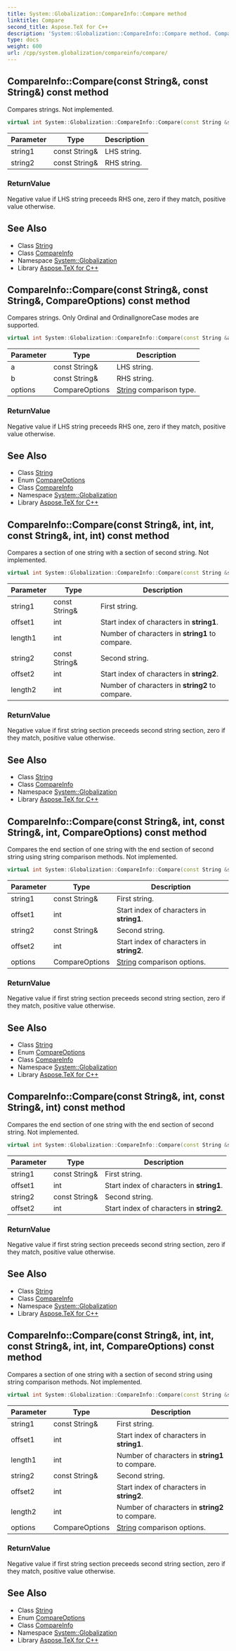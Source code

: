```yaml
---
title: System::Globalization::CompareInfo::Compare method
linktitle: Compare
second_title: Aspose.TeX for C++
description: 'System::Globalization::CompareInfo::Compare method. Compares strings. Not implemented in C++.'
type: docs
weight: 600
url: /cpp/system.globalization/compareinfo/compare/
---
```

## CompareInfo::Compare(const String\&, const String\&) const method


Compares strings. Not implemented.

```cpp
virtual int System::Globalization::CompareInfo::Compare(const String &string1, const String &string2) const
```


| Parameter | Type | Description |
| --- | --- | --- |
| string1 | const String\& | LHS string. |
| string2 | const String\& | RHS string. |

### ReturnValue

Negative value if LHS string preceeds RHS one, zero if they match, positive value otherwise.

## See Also

* Class [String](../../../system/string/)
* Class [CompareInfo](../)
* Namespace [System::Globalization](../../)
* Library [Aspose.TeX for C++](../../../)
## CompareInfo::Compare(const String\&, const String\&, CompareOptions) const method


Compares strings. Only Ordinal and OrdinalIgnoreCase modes are supported.

```cpp
virtual int System::Globalization::CompareInfo::Compare(const String &a, const String &b, CompareOptions options) const
```


| Parameter | Type | Description |
| --- | --- | --- |
| a | const String\& | LHS string. |
| b | const String\& | RHS string. |
| options | CompareOptions | [String](../../../system/string/) comparison type. |

### ReturnValue

Negative value if LHS string preceeds RHS one, zero if they match, positive value otherwise.

## See Also

* Class [String](../../../system/string/)
* Enum [CompareOptions](../../compareoptions/)
* Class [CompareInfo](../)
* Namespace [System::Globalization](../../)
* Library [Aspose.TeX for C++](../../../)
## CompareInfo::Compare(const String\&, int, int, const String\&, int, int) const method


Compares a section of one string with a section of second string. Not implemented.

```cpp
virtual int System::Globalization::CompareInfo::Compare(const String &string1, int offset1, int length1, const String &string2, int offset2, int length2) const
```


| Parameter | Type | Description |
| --- | --- | --- |
| string1 | const String\& | First string. |
| offset1 | int | Start index of characters in **string1**. |
| length1 | int | Number of characters in **string1** to compare. |
| string2 | const String\& | Second string. |
| offset2 | int | Start index of characters in **string2**. |
| length2 | int | Number of characters in **string2** to compare. |

### ReturnValue

Negative value if first string section preceeds second string section, zero if they match, positive value otherwise.

## See Also

* Class [String](../../../system/string/)
* Class [CompareInfo](../)
* Namespace [System::Globalization](../../)
* Library [Aspose.TeX for C++](../../../)
## CompareInfo::Compare(const String\&, int, const String\&, int, CompareOptions) const method


Compares the end section of one string with the end section of second string using string comparison methods. Not implemented.

```cpp
virtual int System::Globalization::CompareInfo::Compare(const String &string1, int offset1, const String &string2, int offset2, CompareOptions options) const
```


| Parameter | Type | Description |
| --- | --- | --- |
| string1 | const String\& | First string. |
| offset1 | int | Start index of characters in **string1**. |
| string2 | const String\& | Second string. |
| offset2 | int | Start index of characters in **string2**. |
| options | CompareOptions | [String](../../../system/string/) comparison options. |

### ReturnValue

Negative value if first string section preceeds second string section, zero if they match, positive value otherwise.

## See Also

* Class [String](../../../system/string/)
* Enum [CompareOptions](../../compareoptions/)
* Class [CompareInfo](../)
* Namespace [System::Globalization](../../)
* Library [Aspose.TeX for C++](../../../)
## CompareInfo::Compare(const String\&, int, const String\&, int) const method


Compares the end section of one string with the end section of second string. Not implemented.

```cpp
virtual int System::Globalization::CompareInfo::Compare(const String &string1, int offset1, const String &string2, int offset2) const
```


| Parameter | Type | Description |
| --- | --- | --- |
| string1 | const String\& | First string. |
| offset1 | int | Start index of characters in **string1**. |
| string2 | const String\& | Second string. |
| offset2 | int | Start index of characters in **string2**. |

### ReturnValue

Negative value if first string section preceeds second string section, zero if they match, positive value otherwise.

## See Also

* Class [String](../../../system/string/)
* Class [CompareInfo](../)
* Namespace [System::Globalization](../../)
* Library [Aspose.TeX for C++](../../../)
## CompareInfo::Compare(const String\&, int, int, const String\&, int, int, CompareOptions) const method


Compares a section of one string with a section of second string using string comparison methods. Not implemented.

```cpp
virtual int System::Globalization::CompareInfo::Compare(const String &string1, int offset1, int length1, const String &string2, int offset2, int length2, CompareOptions options) const
```


| Parameter | Type | Description |
| --- | --- | --- |
| string1 | const String\& | First string. |
| offset1 | int | Start index of characters in **string1**. |
| length1 | int | Number of characters in **string1** to compare. |
| string2 | const String\& | Second string. |
| offset2 | int | Start index of characters in **string2**. |
| length2 | int | Number of characters in **string2** to compare. |
| options | CompareOptions | [String](../../../system/string/) comparison options. |

### ReturnValue

Negative value if first string section preceeds second string section, zero if they match, positive value otherwise.

## See Also

* Class [String](../../../system/string/)
* Enum [CompareOptions](../../compareoptions/)
* Class [CompareInfo](../)
* Namespace [System::Globalization](../../)
* Library [Aspose.TeX for C++](../../../)
